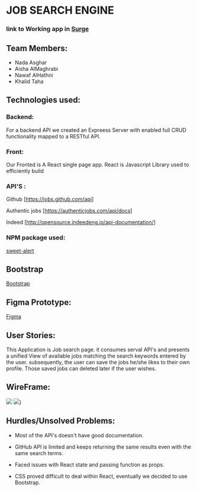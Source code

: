 # JOB SEARCH ENGINE

### link to Working app in [Surge](www.surge.com/placeholder)

## Team Members:
- Nada Asghar 
- Aisha AlMaghrabi
- Nawaf AlHathni
- Khalid Taha

## Technologies used:

### Backend:
For a backend API we created an Expreess Server with enabled full CRUD functionality mapped to a RESTful API. 

### Front: 
Our Fronted is A React single page app. React is Javascript Library used to efficiently build 

### API'S :
Github [https://jobs.github.com/api]

Authentic jobs [https://authenticjobs.com/api/docs]

Indeed [http://opensource.indeedeng.io/api-documentation/]

### NPM package used:
[sweet-alert](https://www.npmjs.com/package/sweet-alert)

## Bootstrap
[Bootstrap](https://getbootstrap.com/docs/4.2/getting-started/introduction/)

## Figma Prototype: 
[Figma](https://www.figma.com/file/CIxhTLQQuUOLb0dGRjX1mOIQ/JOBS-SA-SEARch-ENGINE?node-id=0%3A1)

## User Stories: 
This Application is Job search page. it consumes serval API's and presents a unified View of available jobs matching the search keywords entered by the user. 
subsequently, the user can save the jobs he/she likes to their own profile. Those saved jobs can deleted later if the user wishes.

## WireFrame:
![]([](https://i.imgur.com/fwpIY69.png))
![](https://i.imgur.com/6qMRyQY.png))


## Hurdles/Unsolved Problems:
- Most of the API's doesn't have good documentation. 

- GitHub API is limited and keeps returning the same results even with the same search terms.

- Faced issues with React state and passing function as props.

- CSS proved difficult to deal within React, eventually we decided to use Bootstrap. 

